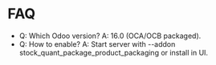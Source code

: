 # FAQ

- Q: Which Odoo version? A: 16.0 (OCA/OCB packaged).
- Q: How to enable? A: Start server with --addon stock_quant_package_product_packaging or install in UI.
